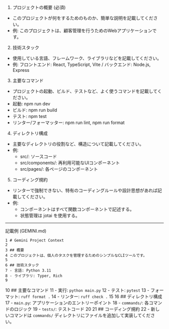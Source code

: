   1. プロジェクトの概要 (必須)
   - このプロジェクトが何をするためのものか、簡単な説明を記載してください。
   - 例: このプロジェクトは、顧客管理を行うためのWebアプリケーションです。

  2. 技術スタック
   - 使用している言語、フレームワーク、ライブラリなどを記載してください。
   - 例: フロントエンド: React, TypeScript, Vite / バックエンド: Node.js, Express


  3. 主要なコマンド
   - プロジェクトの起動、ビルド、テストなど、よく使うコマンドを記載してください。
   - 起動: npm run dev
   - ビルド: npm run build
   - テスト: npm test
   - リンター/フォーマッター: npm run lint, npm run format


  4. ディレクトリ構成
   - 主要なディレクトリの役割など、構造について記載してください。
   - 例:
       - src/: ソースコード
       - src/components/: 再利用可能なUIコンポーネント
       - src/pages/: 各ページのコンポーネント


  5. コーディング規約
   - リンターで強制できない、特有のコーディングルールや設計思想があれば記載してください。
   - 例:
       - コンポーネントはすべて関数コンポーネントで記述する。
       - 状態管理は jotai を使用する。

  ---

  記載例 (GEMINI.md)

    1 # Gemini Project Context
    2 
    3 ## 概要
    4 このプロジェクトは、個人のタスクを管理するためのシンプルなCLIツールです。
    5 
    6 ## 技術スタック
    7 - 言語: Python 3.11
    8 - ライブラリ: Typer, Rich
    9 
   10 ## 主要なコマンド
   11 - 実行: `python main.py`
   12 - テスト: `pytest`
   13 - フォーマット: `ruff format .`
   14 - リンター: `ruff check .`
   15 
   16 ## ディレクトリ構成
   17 - `main.py`: アプリケーションのエントリーポイント
   18 - `commands/`: 各コマンドのロジック
   19 - `tests/`: テストコード
   20 
   21 ## コーディング規約
   22 - 新しいコマンドは `commands/` ディレクトリにファイルを追加して実装してください。